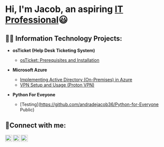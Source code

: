 <h1>Hi, I'm Jacob, an aspiring <a href="https://linkedin.com/in/jacob-andrade-065686140"> IT Professional</a>😃</h1>

<h2>👨‍💻 Information Technology Projects:</h2>

- <b>osTicket (Help Desk Ticketing System)</b>
  - [osTicket: Prerequisites and Installation](https://github.com/andradejacob36/osTicket-Help-Desk-Implementation)

- <b>Microsoft Azure</b>
  - [Implementing Active Directory (On-Premises) in Azure](https://github.com/andradejacob36/Implementing-Active-Directory-On-Premises-in-Azure.)
  - [VPN Setup and Usage (Proton VPN)](https://github.com/andradejacob36/VPN-Setup-and-Usage-Proton-VPN)

- <b>Python For Eveyone</b>
  - [Testing](https://github.com/andradejacob36/Python-for-Everyone Public)


<h2>🤳Connect with me:</h2>

[<img align="left" alt="Josh | Twitter" width="22px" src="https://cdn.jsdelivr.net/npm/simple-icons@v3/icons/twitter.svg" />][twitter]
[<img align="left" alt="Josh | LinkedIn" width="22px" src="https://cdn.jsdelivr.net/npm/simple-icons@v3/icons/linkedin.svg" />][linkedin]
[<img align="left" alt="Josh | Instagram" width="22px" src="https://cdn.jsdelivr.net/npm/simple-icons@v3/icons/instagram.svg" />][instagram]

[twitter]: https://twitter.com/@andradejacob36
[instagram]: https://www.instagram.com/j_andrade_2019
[linkedin]: https://linkedin.com/in/jacob-andrade-065686140
